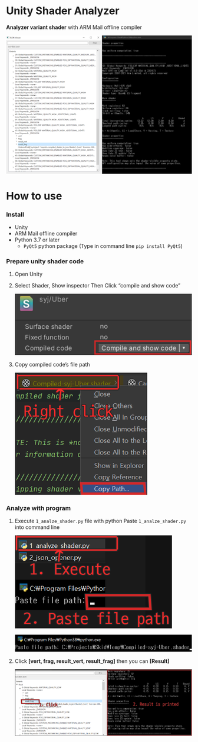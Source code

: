 # Unity Shader Analyzer

**Analyzer variant shader** with ARM Mail offline compiler

![Untitled](images/Untitled.png)





# How to use

### Install

- Unity
- ARM Mail offline compiler
- Python 3.7 or later
    - `PyQt5` python package  (Type in command line `pip install PyQt5`)



### Prepare unity shader code

1. Open Unity
2. Select Shader, Show inspector Then Click “compile and show code”
   
    ![Untitled](images/Untitled%201.png)
    
3. Copy compiled code’s file path
   
    ![Untitled](images/Untitled%202.png)
    



### Analyze with program

1. Execute `1_analze_shader.py` file with python
Paste `1_analze_shader.py` into command line
   
    ![Untitled](images/Untitled%203.png)
   
    ![Untitled](images/Untitled%204.png)
   
2. Click **[vert, frag, result_vert, result_frag]** then you can **[Result]**
   
    ![Untitled](images/Untitled%205.png)